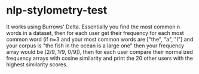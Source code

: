# nlp-stylometry-test


 It works using Burrows' Delta. Essentially you find the most common n words in a dataset, then for each user get their frequency for each most common word (if n=3 and your most common words are ["the", "a", "I"] and your corpus is "the fish in the ocean is a large one" then your frequency array would be [2/9, 1/9, 0/9]), then for each user compare their normalized frequency arrays with cosine similarity and print the 20 other users with the highest similarity scores.
